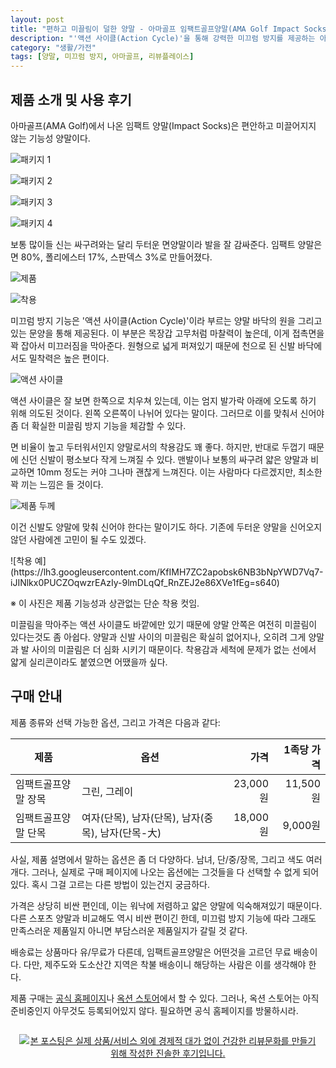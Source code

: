 ```yaml
---
layout: post
title: "편하고 미끌림이 덜한 양말 - 아마골프 임팩트골프양말(AMA Golf Impact Socks)"
description: "'액션 사이클(Action Cycle)'을 통해 강력한 미끄럼 방지를 제공하는 아마골프의 임팩트 양말을 신어봤다."
category: "생활/가전"
tags: [양말, 미끄럼 방지, 아마골프, 리뷰플레이스]
---
```


## 제품 소개 및 사용 후기

아마골프(AMA Golf)에서 나온 임팩트 양말(Impact Socks)은
편안하고 미끌어지지 않는 기능성 양말이다.

![패키지 1](https://lh3.googleusercontent.com/GLMDn1Dl9_4Y4KEnu4vhAMoF05OiQ5qxTRvBJdF8MktoEcgXRqlkZvqX4Rq1ZAvDYrrrO3DZSBV9gA=s640)

![패키지 2](https://lh3.googleusercontent.com/PulbTmZHxuimmxqP_bcE9if6pf4GxbUT8azUIhyOMWe0ZTQ_QYRjWvmFHWdlZd8Y5EiPWI1mbqTHSw=s640)

![패키지 3](https://lh3.googleusercontent.com/WQC5jqYlgcVTS4HudaMFC4atDJ37rmmzK7CCHPjFE9dbrETQ3FZviF5PKeJBYsrgaBka7ph0MrauGA=s640)

![패키지 4](https://lh3.googleusercontent.com/_9N96vL1zOYVSUClrBhjJpFiFH6oIGOl7-i2tvnxTq3qKjR4JiUxkIPD9YbJgkr25TbVBMkx7j7Vzg=s640)

보통 많이들 신는 싸구려와는 달리 두터운 면양말이라 발을 잘 감싸준다.
임팩트 양말은 면 80%, 폴리에스터 17%, 스판덱스 3%로 만들어졌다.

![제품](https://lh3.googleusercontent.com/WLLU87Rpg24_6pXpxRwTPNP0lEOoAEZ8dOzvr4rPHCvvoENyeKi7KJ_XKbcyY-Hkx2JMRHRAn_rKFg=s640)

![착용](https://lh3.googleusercontent.com/RCj4WaqXvJK-zyS3sbMDopx0Mcpi28Xo6MxLHYVHBhsX9OQvjalYKNY0UVNcUbLf9HwkNETxvJa4Qg=s640)

미끄럼 방지 기능은 '액션 사이클(Action Cycle)'이라 부르는
양말 바닥의 원을 그리고 있는 문양을 통해 제공된다.
이 부분은 목장갑 고무처럼 마찰력이 높은데,
이게 접촉면을 꽉 잡아서 미끄러짐을 막아준다.
원형으로 넓게 퍼져있기 때문에 천으로 된 신발 바닥에서도 밀착력은 높은 편이다.

![액션 사이클](https://lh3.googleusercontent.com/vYzDojXv8Koa0puW1igfz9IkTWNaOb75SO2u3brkXPeHnfR_0VPuhFLj0NhooUV-hNssGFUZqC7--w=s640)

액션 사이클은 잘 보면 한쪽으로 치우쳐 있는데,
이는 엄지 발가락 아래에 오도록 하기 위해 의도된 것이다.
왼쪽 오른쪽이 나뉘어 있다는 말이다.
그러므로 이를 맞춰서 신어야 좀 더 확실한 미끌림 방지 기능을 체감할 수 있다.

면 비율이 높고 두터워서인지 양말로서의 착용감도 꽤 좋다.
하지만, 반대로 두껍기 때문에 신던 신발이 평소보다 작게 느껴질 수 있다.
맨발이나 보통의 싸구려 얇은 양말과 비교하면
10mm 정도는 커야 그나마 괜찮게 느껴진다.
이는 사람마다 다르겠지만, 최소한 꽉 끼는 느낌은 들 것이다.

![제품 두께](https://lh3.googleusercontent.com/xVqoa8goCSbOsrV0iMwYxdjZy8OHOMXKAJ1XYq8RJ4Ghbdn3YAlaPxCRwl0hdk9Qm-bzzuqOf1KX6Q=s640)

이건 신발도 양말에 맞춰 신어야 한다는 말이기도 하다.
기존에 두터운 양말을 신어오지 않던 사람에겐 고민이 될 수도 있겠다.

<div class="mediablock" markdown="1">
![착용 예](https://lh3.googleusercontent.com/KfIMH7ZC2apobsk6NB3bNpYWD7Vq7-iJINlkx0PUCZOqwzrEAzIy-9lmDLqQf_RnZEJ2e86XVe1fEg=s640)
<p class="mediablock-caption">※ 이 사진은 제품 기능성과 상관없는 단순 착용 컷임.</p>
</div>

미끌림을 막아주는 액션 사이클도 바깥에만 있기 때문에
양말 안쪽은 여전히 미끌림이 있다는것도 좀 아쉽다.
양말과 신발 사이의 미끌림은 확실히 없어지나,
오히려 그게 양말과 발 사이의 미끌림은 더 심화 시키기 때문이다.
착용감과 세척에 문제가 없는 선에서 얇게 실리콘이라도 붙였으면 어땠을까 싶다.



## 구매 안내

제품 종류와 선택 가능한 옵션, 그리고 가격은 다음과 같다:

제품                | 옵션                                              | 가격     | 1족당 가격
--------------------|---------------------------------------------------|---------:|----------:
임팩트골프양말 장목 | 그린, 그레이                                      | 23,000원 |  11,500원
임팩트골프양말 단목 | 여자(단목), 남자(단목), 남자(중목), 남자(단목-大) | 18,000원 |   9,000원

사실, 제품 설명에서 말하는 옵션은 좀 더 다양하다.
남녀, 단/중/장목, 그리고 색도 여러개다.
그러나, 실제로 구매 페이지에 나오는 옵션에는 그것들을 다 선택할 수 없게 되어있다.
혹시 그걸 고르는 다른 방법이 있는건지 궁금하다.

가격은 상당히 비싼 편인데,
이는 워낙에 저렴하고 얇은 양말에 익숙해져있기 때문이다.
다른 스포츠 양말과 비교해도 역시 비싼 편이긴 한데,
미끄럼 방지 기능에 따라 그래도 만족스러운 제품일지
아니면 부담스러운 제품일지가 갈릴 것 같다.

배송료는 상품마다 유/무료가 다른데,
임팩트골프양말은 어떤것을 고르던 무료 배송이다.
다만, 제주도와 도소산간 지역은 착불 배송이니 해당하는 사람은 이를 생각해야 한다.

제품 구매는
[공식 홈페이지](http://www.amagolf.co.kr/shop/s)나
[옥션 스토어](http://stores.auction.co.kr/amagolfshop)에서 할 수 있다.
그러나, 옥션 스토어는 아직 준비중인지 아무것도 등록되어있지 않다.
필요하면 공식 홈페이지를 방물하시라.



<div style="text-align: center; padding: 1em;"><a href="http://reviewplace.co.kr/detail.php?number=9807" target="_blank"><img src="http://reviewplace.co.kr/blog_traffic.php?key=OTgwN3xyZXpub2E%3D" border="0" alt="본 포스팅은 실제 상품/서비스 외에 경제적 대가 없이 건강한 리뷰문화를 만들기 위해 작성한 진솔한 후기입니다."></a></div>
